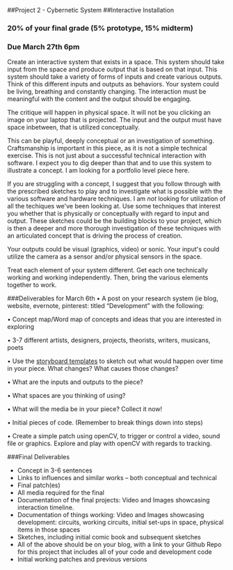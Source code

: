 ##Project 2 - Cybernetic System
##Interactive Installation

### 20% of your final grade (5% prototype, 15% midterm)
### Due March 27th  6pm

Create an interactive system that exists in a space. This system should take input from the space and produce output that is based on that input. This system should take a variety of forms of inputs and create various outputs. Think of this different inputs and outputs as behaviors. Your system could be living, breathing and constantly changing. The interaction must be meaningful with the content and the output should be engaging.


The critique will happen in physical space. It will not be you clicking an image on your laptop that is projected. The input and the output must have space inbetween, that is utilized conceptually.


This can be playful, deeply conceptual or an investigation of something. Craftsmanship is important in this piece, as it is not a simple technical exercise. This is not just about a successful technical interaction with software. I expect you to dig deeper than that and to use this system to illustrate a concept. I am looking for a portfolio level piece here.


If you are struggling with a concept, I suggest that you follow through with the prescribed sketches to play and to investigate what is possible with the various software and hardware techniques. I am *not* looking for utilization of all the techiques we've been looking at. Use some techniques that interest you whether that is physically or conceptually with regard to input and output. These sketches could be the building blocks to your project, which is then a deeper and more thorough investigation of these techniques with an articulated concept that is driving the process of creation.

Your outputs could be visual (graphics, video) or sonic. Your input's could utilize the camera as a sensor and/or physical sensors in the space.

Treat each element of your system different. Get each one technically working and working independently. Then, bring the various elements together to work.


###Deliverables for March 6th
• A post on your research system (ie blog, website, evernote, pinterest: titled “Development” with the following:

• Concept map/Word map of concepts and ideas that you are interested in exploring

• 3-7 different artists, designers, projects, theorists, writers, musicans, poets

• Use the [storyboard templates](https://github.com/IDMNYU/DM-GY-9103-G-InteractiveInstallation-Bennett/tree/master/storyboardTemplates) to sketch out what would happen over time in your piece. What changes? What causes those changes? 

• What are the inputs and outputs to the piece?

• What spaces are you thinking of using?

• What will the media be in your piece? Collect it now!

• Initial pieces of code. (Remember to break things down into steps)

• Create a simple patch using openCV, to trigger or control a video, sound file or graphics. Explore and play with openCV with regards to tracking.



###Final Deliverables  
<ul>
<li>Concept in 3-6 sentences</li>
<li>Links to influences and similar works – both conceptual and technical</li>
<li>Final patch(es)</li>
<li>All media required for the final</li>
<li>Documentation of the final projects: Video and Images showcasing interaction timeline.</li>
<li>Documentation of things working: Video and Images showcasing development: circuits, working circuits, initial set-ups in space, physical items in those spaces </li>
<li>Sketches, including initial comic book and subsequent sketches</li>


<li> All of the above should be on your blog, with a link to your Github Repo for this project that includes all of your code and development code </li>


<li>Initial working patches and previous versions</li>


</ul>
